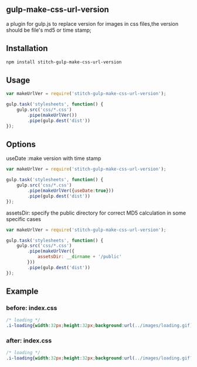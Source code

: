 ## gulp-make-css-url-version

a plugin for gulp.js to replace version for images in css files,the version should be file's md5 or time stamp;

## Installation

```bash
npm install stitch-gulp-make-css-url-version
```

## Usage

```js
var makeUrlVer = require('stitch-gulp-make-css-url-version');

gulp.task('stylesheets', function() {
    gulp.src('css/*.css')
        .pipe(makeUrlVer())
        .pipe(gulp.dest('dist'))
});
```

## Options

useDate :make version with time stamp

```js
var makeUrlVer = require('stitch-gulp-make-css-url-version');

gulp.task('stylesheets', function() {
    gulp.src('css/*.css')
        .pipe(makeUrlVer({useDate:true}))
        .pipe(gulp.dest('dist'))
});
```

assetsDir: specify the public directory for correct MD5 calculation in some specific cases

```js
var makeUrlVer = require('stitch-gulp-make-css-url-version');

gulp.task('stylesheets', function() {
    gulp.src('css/*.css')
        .pipe(makeUrlVer({
            assetsDir: __dirname + '/public'
        }))
        .pipe(gulp.dest('dist'))
});
```

## Example

### before: index.css

```css
/* loading */
.i-loading{width:32px;height:32px;background:url(../images/loading.gif) no-repeat;}    
```

### after: index.css

```css
/* loading */
.i-loading{width:32px;height:32px;background:url(../images/loading.gif?v=Je0sUcMH0mhJPWdZdpHzXg%3D%3D) no-repeat}

```



